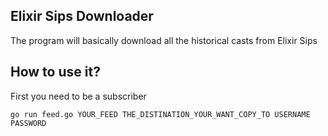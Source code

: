 ## Elixir Sips Downloader

The program will basically download all the historical casts from Elixir Sips

## How to use it?

First you need to be a subscriber

```go run feed.go YOUR_FEED THE_DISTINATION_YOUR_WANT_COPY_TO USERNAME PASSWORD```
